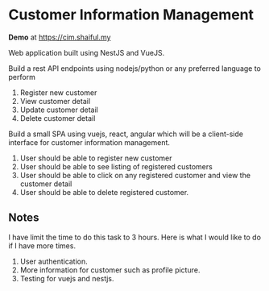 # Customer Information Management

**Demo** at https://cim.shaiful.my

Web application built using NestJS and VueJS.

Build a rest API endpoints using nodejs/python or any preferred language to perform
1. Register new customer
2. View customer detail
3. Update customer detail
4. Delete customer detail

Build a small SPA using vuejs, react, angular which will be a client-side interface for customer information management.
1. User should be able to register new customer
2. User should be able to see listing of registered customers
3. User should be able to click on any registered customer and view the customer detail
4. User should be able to delete registered customer.


## Notes

I have limit the time to do this task to 3 hours. Here is what I would like to do if I have more times.

1. User authentication.
2. More information for customer such as profile picture.
3. Testing for vuejs and nestjs.
